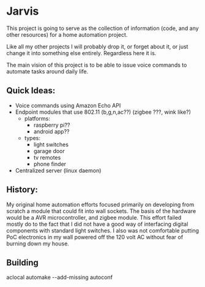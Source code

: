 # Jarvis

This project is going to serve as the collection of information (code, and any other resources) for a home automation project.

Like all my other projects I will probably drop it, or forget about it, or just change it into something else entirely. Regardless here it is.

The main vision of this project is to be able to issue voice commands to automate tasks around daily life.


## Quick Ideas:
* Voice commands using Amazon Echo API
* Endpoint modules that use 802.11 (b,g,n,ac??) (zigbee ???, wink like?)
	* platforms:
		* raspberry pi??
		* android app??
	* types:
		* light switches
		* garage door
		* tv remotes
		* phone finder
* Centralized server (linux daemon)
	
	
	
	
	
## History:
My original home automation efforts focused primarily on developing from scratch a module that could fit into wall sockets. The basis of the hardware would be a AVR microcontroller, and zigbee module. This effort failed mostly do to the fact that I did not have a good way of interfacing digital components with standard light switches. I also was not comfortable putting PoC electronics in my wall powered off the 120 volt AC without fear of burning down my house.


## Building
aclocal
automake --add-missing
autoconf

